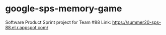 # google-sps-memory-game
Software Product Sprint project for Team #88
Link: https://summer20-sps-88.el.r.appspot.com/
